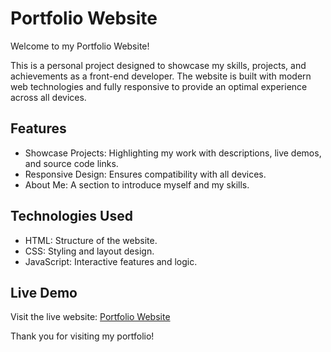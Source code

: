 
# Portfolio Website

Welcome to my Portfolio Website!

This is a personal project designed to showcase my skills, projects, and achievements as a front-end developer. The website is built with modern web technologies and fully responsive to provide an optimal experience across all devices.

## Features

- Showcase Projects: Highlighting my work with descriptions, live demos, and source code links.
- Responsive Design: Ensures compatibility with all devices.
- About Me: A section to introduce myself and my skills.

## Technologies Used

- HTML: Structure of the website.
- CSS: Styling and layout design.
- JavaScript: Interactive features and logic.

## Live Demo

Visit the live website: [Portfolio Website](https://owalid750.github.io/waleed-omar/)





Thank you for visiting my portfolio!
